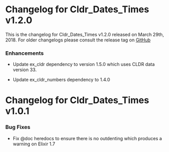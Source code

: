 # Changelog for Cldr_Dates_Times v1.2.0

This is the changelog for Cldr_Dates_Times v1.2.0 released on March 29th, 2018.  For older changelogs please consult the release tag on [GitHub](https://github.com/kipcole9/cldr_dates_times/tags)

### Enhancements

* Update ex_cldr dependency to version 1.5.0 which uses CLDR data version 33.

* Update ex_cldr_numbers dependency to 1.4.0

# Changelog for Cldr_Dates_Times v1.0.1

### Bug Fixes

* Fix @doc heredocs to ensure there is no outdenting which produces a warning on Elixir 1.7
